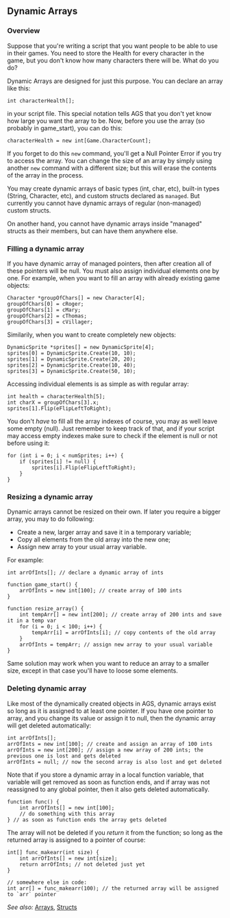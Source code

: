 ## Dynamic Arrays

### Overview

Suppose that you're writing a script that you want people to be able to
use in their games. You need to store the Health for every character in
the game, but you don't know how many characters there will be. What do
you do?

Dynamic Arrays are designed for just this purpose. You can declare an
array like this:

`int characterHealth[];`

in your script file. This special notation tells AGS that you don't yet
know how large you want the array to be. Now, before you use the array
(so probably in game_start), you can do this:

`characterHealth = new int[Game.CharacterCount];`

If you forget to do this `new` command, you'll get a Null Pointer Error
if you try to access the array. You can change the size of an array by
simply using another `new` command with a different size; but this will
erase the contents of the array in the process.

You may create dynamic arrays of basic types (int, char, etc), built-in types (String,
Character, etc), and custom structs declared as `managed`. But currently you cannot have dynamic arrays of regular (non-managed) custom structs.

On another hand, you cannot have dynamic arrays inside "managed" structs as their members, but can have them anywhere else.

### Filling a dynamic array

If you have dynamic array of managed pointers, then after creation all of these pointers will be null. You must also assign individual elements one by one. For example, when you want to fill an array with already existing game objects:

```ags
Character *groupOfChars[] = new Character[4];
groupOfChars[0] = cRoger;
groupOfChars[1] = cMary;
groupOfChars[2] = cThomas;
groupOfChars[3] = cVillager;
```

Similarily, when you want to create completely new objects:

```ags
DynamicSprite *sprites[] = new DynamicSprite[4];
sprites[0] = DynamicSprite.Create(10, 10);
sprites[1] = DynamicSprite.Create(20, 20);
sprites[2] = DynamicSprite.Create(10, 40);
sprites[3] = DynamicSprite.Create(50, 10);
```

Accessing individual elements is as simple as with regular array:

```ags
int health = characterHealth[5];
int charX = groupOfChars[3].x;
sprites[1].Flip(eFlipLeftToRight);
```

You don't *have* to fill all the array indexes of course, you may as well leave some empty (null). Just remember to keep track of that, and if your script may access empty indexes make sure to check if the element is null or not before using it:

```ags
for (int i = 0; i < numSprites; i++) {
    if (sprites[i] != null) {
        sprites[i].Flip(eFlipLeftToRight);
    }
}
```

### Resizing a dynamic array

Dynamic arrays cannot be resized on their own. If later you require a bigger array, you may to do following:
* Create a new, larger array and save it in a temporary variable;
* Copy all elements from the old array into the new one;
* Assign new array to your usual array variable.

For example:

```ags
int arrOfInts[]; // declare a dynamic array of ints

function game_start() {
    arrOfInts = new int[100]; // create array of 100 ints
}

function resize_array() {
    int tempArr[] = new int[200]; // create array of 200 ints and save it in a temp var
    for (i = 0; i < 100; i++) {
        tempArr[i] = arrOfInts[i]; // copy contents of the old array
    }
    arrOfInts = tempArr; // assign new array to your usual variable
}
```

Same solution may work when you want to reduce an array to a smaller size, except in that case you'll have to loose some elements.

### Deleting dynamic array

Like most of the dynamically created objects in AGS, dynamic arrays exist so long as it is assigned to at least one pointer. If you have one pointer to array, and you change its value or assign it to null, then the dynamic array will get deleted automatically:

```ags
int arrOfInts[];
arrOfInts = new int[100]; // create and assign an array of 100 ints
arrOfInts = new int[200]; // assign a new array of 200 ints; the previous one is lost and gets deleted
arrOfInts = null; // now the second array is also lost and get deleted
```

Note that if you store a dynamic array in a local function variable, that variable will get removed as soon as function ends, and if array was not reassigned to any global pointer, then it also gets deleted automatically.

```ags
function func() {
    int arrOfInts[] = new int[100];
    // do something with this array
} // as soon as function ends the array gets deleted
```

The array will not be deleted if you *return* it from the function; so long as the returned array is assigned to a pointer of course:

```ags
int[] func_makearr(int size) {
    int arrOfInts[] = new int[size];
    return arrOfInts; // not deleted just yet
}

// somewhere else in code:
int arr[] = func_makearr(100); // the returned array will be assigned to `arr` pointer
```

*See also:* [Arrays](ScriptKeywords#arrays), [Structs](ScriptKeywords#struct)
